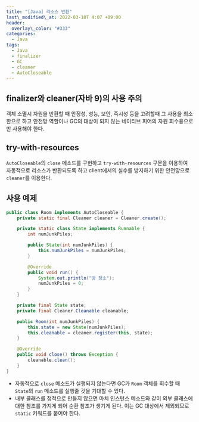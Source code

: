 ```yaml
---
title: "[Java] 리소스 반환"
last\_modified\_at: 2022-03-18T 4:07 +09:00
header:
  overlay\_color: "#333"
categories:
  - Java
tags:
  - Java
  - finalizer
  - GC
  - cleaner
  - AutoCloseable
---
```

## finalizer와 cleaner(자바 9)의 사용 주의
객체 소멸시 자원을 반환할 때 안정성, 성능, 보안, 즉시성 등을 고려할때 그 사용을 최소한으로 하고 안전망 역할이나 GC의 대상이 되지 않는 네이티브 피어의 자원 회수용으로만 사용해야 한다. 

## try-with-resources
`AutoCloseable`의 `close` 메소드를 구현하고 `try-with-resources` 구문을 이용하여 자동적으로 리소스가 반환되도록 하고 client에서의 실수를 방지하기 위한 안전망으로 `cleaner`를 이용한다.

## 사용 예제
```java
public class Room implements AutoCloseable {
    private static final Cleaner cleaner = Cleaner.create();

    private static class State implements Runnable {
        int numJunkPiles;

        public State(int numJunkPiles) {
            this.numJunkPiles = numJunkPiles;
        }

        @Override
        public void run() {
            System.out.println("방 청소");
            numJunkPiles = 0;
        }
    }

    private final State state;
    private final Cleaner.Cleanable cleanable;

    public Room(int numJunkPiles) {
        this.state = new State(numJunkPiles);
        this.cleanable = cleaner.register(this, state);
    }

    @Override
    public void close() throws Exception {
        cleanable.clean();
    }
}
```
- 자동적으로 `close` 메소드가 실행되지 않는다면 GC가 `Room` 객체를 회수할 때 `State`의 `run` 메소드를 실행줄 것을 기대할 수 있다.
- 내부 클래스를 정적으로 만들지 않으면 마치 인스턴스 메소드와 같이 외부 클래스에 대한 참조를 가지게 되어 순환 참조가 생기게 된다. 이는 GC 대상에서 제외되므로 `static` 키워드를 붙여야 한다.